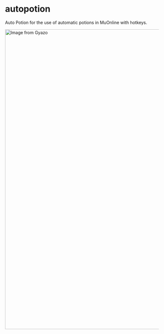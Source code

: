 # autopotion
Auto Potion for the use of automatic potions in MuOnline with hotkeys.

<a href="https://gyazo.com/b32f0cf9fc9cf89fc3989d0ceae3f52b"><img src="https://i.gyazo.com/b32f0cf9fc9cf89fc3989d0ceae3f52b.gif" alt="Image from Gyazo" width="984"/></a>
